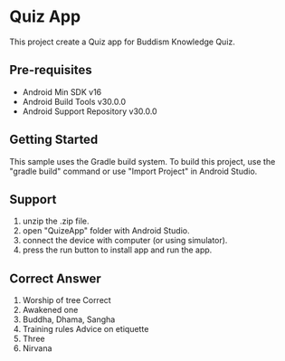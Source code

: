 Quiz App
===================================

This project create a Quiz app for Buddism Knowledge Quiz.

Pre-requisites
--------------

- Android Min SDK v16
- Android Build Tools v30.0.0
- Android Support Repository v30.0.0


Getting Started
---------------

This sample uses the Gradle build system. To build this project, use the
"gradle build" command or use "Import Project" in Android Studio.

Support
-------

1. unzip the .zip file.
2. open "QuizeApp" folder with Android Studio.
3. connect the device with computer (or using simulator).
4. press the run button to install app and run the app.

Correct Answer
-------
1. Worship of tree Correct
2. Awakened one
3. Buddha, Dhama, Sangha
4. Training rules Advice on etiquette
5. Three
6. Nirvana
